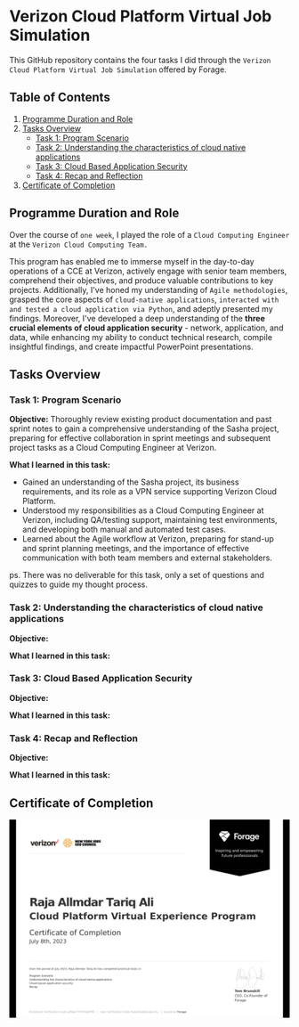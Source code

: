 # Verizon Cloud Platform Virtual Job Simulation

This GitHub repository contains the four tasks I did through the `Verizon Cloud Platform Virtual Job Simulation` offered by Forage.

## Table of Contents

1. [Programme Duration and Role](#programme-duration-and-role)
2. [Tasks Overview](#tasks-overview)
   - [Task 1: Program Scenario](#task-1-program-scenario)
   - [Task 2: Understanding the characteristics of cloud native applications](#task-2-understanding-the-characteristics-of-cloud-native-applications)
   - [Task 3: Cloud Based Application Security](#task-3-cloud-based-application-security)
   - [Task 4: Recap and Reflection](#task-4-recap-and-reflection)
3. [Certificate of Completion](#certificate-of-completion)

## Programme Duration and Role

Over the course of `one week`, I played the role of a `Cloud Computing Engineer` at the `Verizon Cloud Computing Team.` 

This program has enabled me to immerse myself in the day-to-day operations of a CCE at Verizon, actively engage with senior team members, comprehend their objectives, and produce valuable contributions to key projects. Additionally, I've honed my understanding of `Agile methodologies`, grasped the core aspects of `cloud-native applications`, `interacted with and tested a cloud application via Python`, and adeptly presented my findings. Moreover, I've developed a deep understanding of the **three crucial elements of cloud application security** - network, application, and data, while enhancing my ability to conduct technical research, compile insightful findings, and create impactful PowerPoint presentations.

## Tasks Overview

### Task 1: Program Scenario

**Objective:** Thoroughly review existing product documentation and past sprint notes to gain a comprehensive understanding of the Sasha project, preparing for effective collaboration in sprint meetings and subsequent project tasks as a Cloud Computing Engineer at Verizon.

**What I learned in this task:**
- Gained an understanding of the Sasha project, its business requirements, and its role as a VPN service supporting Verizon Cloud Platform.
- Understood my responsibilities as a Cloud Computing Engineer at Verizon, including QA/testing support, maintaining test environments, and developing both manual and automated test cases.
- Learned about the Agile workflow at Verizon, preparing for stand-up and sprint planning meetings, and the importance of effective communication with both team members and external stakeholders.

ps. There was no deliverable for this task, only a set of questions and quizzes to guide my thought process.


### Task 2: Understanding the characteristics of cloud native applications

**Objective:** 

**What I learned in this task:**


### Task 3: Cloud Based Application Security

**Objective:** 

**What I learned in this task:**


### Task 4: Recap and Reflection

**Objective:** 

**What I learned in this task:**


## Certificate of Completion
![Certificate of Completion](img/Completion-Certificate.png)